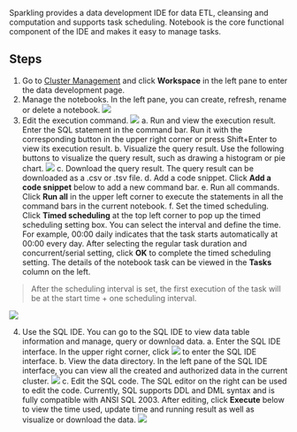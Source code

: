 [//]: # (chinagitpath:XXXXX)

Sparkling provides a data development IDE for data ETL, cleansing and computation and supports task scheduling. Notebook is the core functional component of the IDE and makes it easy to manage tasks.

## Steps
1. Go to [Cluster Management](https://sparkling.cloud.tencent.com) and click **Workspace** in the left pane to enter the data development page.
2. Manage the notebooks.
In the left pane, you can create, refresh, rename or delete a notebook. ![](https://main.qcloudimg.com/raw/4c087c9efd885ec598280341edd1ff3f.png)
3. Edit the execution command.
![](https://main.qcloudimg.com/raw/c435fd5cd293d7cd56f6a340495d5368.png)
   a. Run and view the execution result.
   Enter the SQL statement in the command bar. Run it with the corresponding button in the upper right corner or press Shift+Enter to view its execution result.
   b. Visualize the query result.
   Use the following buttons to visualize the query result, such as drawing a histogram or pie chart.
     ![](https://main.qcloudimg.com/raw/b8e44722879e2fd3505eb68447127777.png)
   c. Download the query result.
   The query result can be downloaded as a .csv or .tsv file.
   d. Add a code snippet.
   Click **Add a code snippet** below to add a new command bar.
   e. Run all commands.
   Click **Run all** in the upper left corner to execute the statements in all the command bars in the current notebook.
     f. Set the timed scheduling.
   Click **Timed scheduling** at the top left corner to pop up the timed scheduling setting box. You can select the interval and define the time. For example, 00:00 daily indicates that the task starts automatically at 00:00 every day. After selecting the regular task duration and concurrent/serial setting, click **OK** to complete the timed scheduling setting. The details of the notebook task can be viewed in the **Tasks** column on the left.
> After the scheduling interval is set, the first execution of the task will be at the start time + one scheduling interval.
>
![](https://main.qcloudimg.com/raw/78554cce688048dbfcc196ad18760000.png)

4. Use the SQL IDE.
You can go to the SQL IDE to view data table information and manage, query or download data.
a. Enter the SQL IDE interface.
In the upper right corner, click <img src="https://main.qcloudimg.com/raw/712bdbcd5c1001d683646a11b0c9557d.png"  style="margin:0;"> to enter the SQL IDE interface.
b. View the data directory.
In the left pane of the SQL IDE interface, you can view all the created and authorized data in the current cluster.
![](https://main.qcloudimg.com/raw/f8d637c722862ba8438660a1a5ea4bae.png)
c. Edit the SQL code.
The SQL editor on the right can be used to edit the code. Currently, SQL supports DDL and DML syntax and is fully compatible with ANSI SQL 2003. After editing, click **Execute** below to view the time used, update time and running result as well as visualize or download the data.
![](https://main.qcloudimg.com/raw/ccfaef11000a8bebcebc4d87358597ba.png)
 




 



